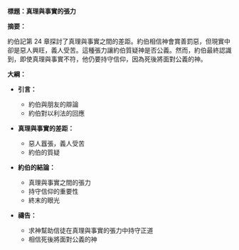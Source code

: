 **標題：真理與事實的張力**

**摘要：**

約伯記第 24 章探討了真理與事實之間的差距。約伯相信神會賞善罰惡，但現實中卻是惡人興旺，義人受苦。這種張力讓約伯質疑神是否公義。然而，約伯最終認識到，即使真理與事實不符，他仍要持守信仰，因為死後將面對公義的神。

**大綱：**

* **引言：**
    * 約伯與朋友的辯論
    * 約伯對以利法的回應

* **真理與事實的差距：**
    * 惡人囂張，義人受苦
    * 約伯的質疑

* **約伯的結論：**
    * 真理與事實之間的張力
    * 持守信仰的重要性
    * 終末的眼光

* **禱告：**
    * 求神幫助信徒在真理與事實的張力中持守正道
    * 相信死後將面對公義的神